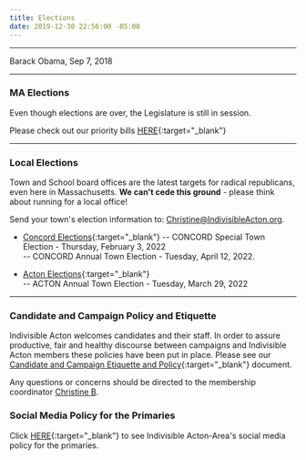 ```yaml
---
title: Elections
date: 2019-12-30 22:56:00 -05:00
---
```


---

<p id="demo">
</p>

<script>
// Set the date we're counting down to
var countDownDate = new Date("Nov 8 2022 12:00");

// Update the count down every 1 second
var x = setInterval(function() {

  // Get today's date
  var now = new Date();
    
  // Find the distance between now and the count down date
  var t = countDownDate - now;
    
  // Time calculations for days
  var days = Math.floor(t / (1000 * 60 * 60 * 24));
  var hours = Math.floor((t%(1000 * 60 * 60 * 24))/(1000 * 60 * 60)); 
  var minutes = Math.floor((t % (1000 * 60 * 60)) / (1000 * 60)); 
  var seconds = Math.floor((t % (1000 * 60)) / 1000);  

  // Output the result in an element with id="demo"
  var test1 = document.getElementById("demo");
  test1.style.font = "italic bold 30px arial,serif"; 
  //test1.style.textAlign = "center";
//test1.innerHTML = days + " days left until Nov 8, 2022!";
  test1.innerHTML = days + "d " + hours + "h " + minutes + "m " + seconds + "s left until 12p Nov 8, 2022!";
  
  
  // If the count down is over, write some text 
  if (t < 0) {
    clearInterval(x);
    document.getElementById("demo").innerHTML = "The biggest threat to our democracy is indifference.";
  }
},500);
</script>

Barack Obama, Sep 7, 2018  

---

### MA Elections 

Even though elections are over, the Legislature is still in session.  

Please check out our priority bills [HERE](https://docs.google.com/spreadsheets/d/1hVWycjVbyL6-bYayLP04o3N2-o3l9Yh0n9RtEIFKFK0/edit#gid=0){:target="_blank"} 

---

### Local Elections

Town and School board offices are the latest targets for radical republicans, even here in Massachusetts. **We can't cede this ground** - please think about running for a local office!  

Send your town's election information to: [Christine@IndivisibleActon.org](mailto:christine@indivisibleacton.org). 

* [Concord Elections](https://docs.google.com/document/d/1tDNgiRe2K50jDKvr9kig-WE0JFc059DIOtr5c-c_QCc/){:target="_blank"} 
 -- CONCORD Special Town Election - Thursday, February 3, 2022  
 -- CONCORD Annual Town Election - Tuesday, April 12, 2022. 


* [Acton Elections](https://docs.google.com/document/d/1sqsYjA1W5MGY7k-npWxIopuzs_ugVJq3DWNI1jLaAs0/){:target="_blank"}  
 -- ACTON Annual Town Election - Tuesday, March 29, 2022


---  

### Candidate and Campaign Policy and Etiquette

Indivisible Acton welcomes candidates and their staff. In order to assure productive, fair and healthy discourse between campaigns and Indivisible Acton members these policies have been put in place. Please see our [Candidate and Campaign Etiquette and Policy](https://docs.google.com/document/d/1-G3_GKFkz3fC0VDkfGh4DbC820mzi23yyMG1-EqapfE/){:target="_blank"}  document.

Any questions or concerns should be directed to the membership coordinator [Christine B](mailto:christine@indivisibleacton.org).  

### Social Media Policy for the Primaries

Click [HERE](https://docs.google.com/document/d/1k-N7qZ5fBR2wRGOcRI8ZJxQGbO5CfsXbZlZSKHm4N18){:target="_blank"} to see Indivisible Acton-Area's social media policy for the primaries.  


